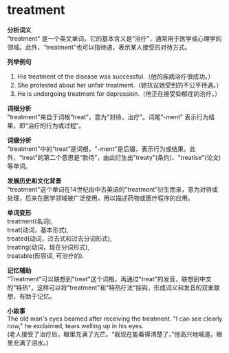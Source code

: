 # treatment

**分析词义**  
"treatment" 是一个英文单词，它的基本含义是“治疗”，通常用于医学或心理学的领域。此外，"treatment"也可以指待遇，表示某人接受的对待方式。

  

**列举例句**

  

1.  His treatment of the disease was successful.（他的疾病治疗很成功。）
2.  She protested about her unfair treatment.（她抗议她受到的不公平待遇。）
3.  He is undergoing treatment for depression.（他正在接受抑郁症的治疗。）

  

**词根分析**  
"treatment"来自于词根“treat”，意为"对待，治疗"。词尾“-ment” 表示行为结果，即“治疗的行为或过程”。

  

**词缀分析**  
"treatment"中的“treat”是词根，"-ment"是后缀，表示行为或结果。此外，“treat”的第二个意思是“款待”，由此衍生出"treaty"(条约)、"treatise"(论文)等单词。

  

**发展历史和文化背景**  
"treatment"这个单词在14世纪由中古英语的"treatment"衍生而来，意为对待或处理，后来在医学领域被广泛使用，用以描述药物或医疗程序的应用。

  

**单词变形**  
treatment(名词),  
treat(动词，基本形式),  
treated(动词，过去式和过去分词形式),  
treating(动词，现在分词形式),  
treatable(形容词, 可治疗的).

  

**记忆辅助**  
"Treatment"可以联想到"treat"这个词根，再通过"treat"的发音，联想到中文的"特热"，这样可以将"treatment"和"特热疗法"挂钩，形成词义和发音的双重联想，有助于记忆。

  

**小故事**  
The old man's eyes beamed after receiving the treatment. "I can see clearly now," he exclaimed, tears welling up in his eyes.  
(老人接受了治疗后，眼里充满了光芒。“我现在能看得清楚了，”他高兴地喊道，眼里充满了泪水。)
